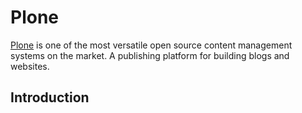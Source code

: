 # Plone
[Plone](https://plone.org/) is one of the most versatile open source content management systems on the market. A publishing platform for building blogs and websites.

## Introduction
